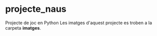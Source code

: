 # projecte_naus
Projecte de joc en Python
Les imatges d'aquest projecte es troben a la carpeta **imatges**.

